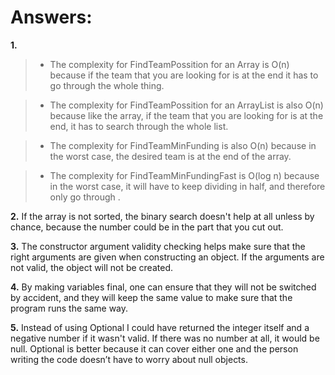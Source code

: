 **Answers:**
============

**1.**
> - The complexity for FindTeamPossition for an Array is O(n) because if the team that you are looking for is at the end it has to go through the whole thing.

> - The complexity for FindTeamPossition for an ArrayList is also O(n) because like the array, if the team that you are looking for is at the end, it has to search through the whole list.

> - The complexity for FindTeamMinFunding is also O(n) because in the worst case, the desired team is at the end of the array.

> - The complexity for FindTeamMinFundingFast is O(log n) because in the worst case, it will have to keep dividing in half, and therefore only go through .

**2.**         If the array is not sorted, the binary search doesn&#39;t help at all unless by chance, because the number could be in the part that you cut out.

**3.**         The constructor argument validity checking helps make sure that the right arguments are given when constructing an object. If the arguments are not valid, the object will not be created.

**4.**         By making variables final, one can ensure that they will not be switched by accident, and they will keep the same value to make sure that the program runs the same way.

**5.**         Instead of using Optional I could have returned the integer itself and a negative number if it wasn&#39;t valid. If there was no number at all, it would be null. Optional is better because it can cover either one and the person writing the code doesn’t have to worry about null objects.